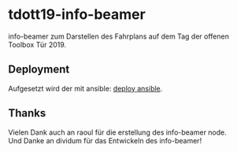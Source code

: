  tdott19-info-beamer
==============================

info-beamer zum Darstellen des Fahrplans auf dem Tag der offenen Toolbox Tür 2019.

 Deployment
------------

Aufgesetzt wird der mit ansible: [deploy ansible](https://github.com/ToolboxBodensee/ansible_deploy_tdott_displays).

 Thanks
--------
Vielen Dank auch an raoul für die erstellung des info-beamer node.<br/>
Und Danke an dividum für das Entwickeln des info-beamer!
